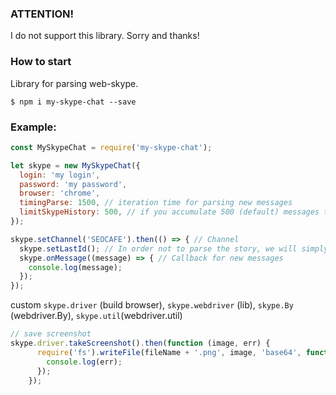 ### ATTENTION!
I do not support this library. Sorry and thanks!


### How to start

Library for parsing web-skype.
```
$ npm i my-skype-chat --save
```

### Example:

```javascript
const MySkypeChat = require('my-skype-chat');

let skype = new MySkypeChat({
  login: 'my login',
  password: 'my password',
  browser: 'chrome',
  timingParse: 1500, // iteration time for parsing new messages
  limitSkypeHistory: 500, // if you accumulate 500 (default) messages then script reloads Skype's page.
});

skype.setChannel('SEOCAFE').then(() => { // Channel
  skype.setLastId(); // In order not to parse the story, we will simply find the last message.
  skype.onMessage((message) => { // Callback for new messages
    console.log(message);
  });
});
```

custom `skype.driver` (build browser), `skype.webdriver` (lib), `skype.By` (webdriver.By), `skype.util`(webdriver.util) 
```javascript
// save screenshot
skype.driver.takeScreenshot().then(function (image, err) {
      require('fs').writeFile(fileName + '.png', image, 'base64', function (err) {
        console.log(err);
      });
    });
```
